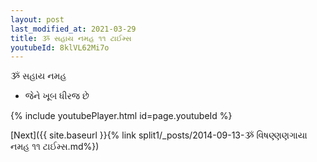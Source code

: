 ```yaml
---
layout: post
last_modified_at: 2021-03-29
title: ૐ સહાય નમહ ૧૧ ટાઈમ્સ
youtubeId: 8klVL62Mi7o
---
```

 
 
 ૐ સહાય નમહ  
 
 -  જેને ખૂબ ધીરજ છે 
 
  
 
  
 
 
 
 
 
 


{% include youtubePlayer.html id=page.youtubeId %}
 
[Next]({{ site.baseurl }}{% link  split1/_posts/2014-09-13-ૐ વિષણ્ણણગાયા નમહ ૧૧ ટાઈમ્સ.md%})
 
